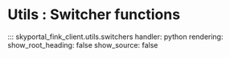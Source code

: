 # Utils : Switcher functions
::: skyportal_fink_client.utils.switchers
    handler: python
    rendering:
      show_root_heading: false
      show_source: false